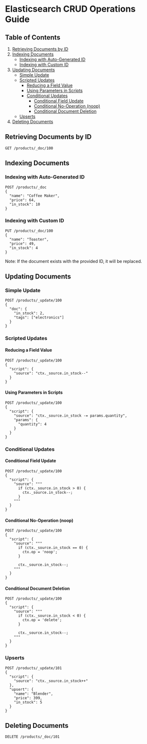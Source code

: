 # Elasticsearch CRUD Operations Guide

## Table of Contents
1. [Retrieving Documents by ID](#retrieving-documents-by-id)
2. [Indexing Documents](#indexing-documents)
   - [Indexing with Auto-Generated ID](#indexing-with-auto-generated-id)
   - [Indexing with Custom ID](#indexing-with-custom-id)
3. [Updating Documents](#updating-documents)
   - [Simple Update](#simple-update)
   - [Scripted Updates](#scripted-updates)
     - [Reducing a Field Value](#reducing-a-field-value)
     - [Using Parameters in Scripts](#using-parameters-in-scripts)
     - [Conditional Updates](#conditional-updates)
       - [Conditional Field Update](#conditional-field-update)
       - [Conditional No-Operation (noop)](#conditional-no-operation-noop)
       - [Conditional Document Deletion](#conditional-document-deletion)
   - [Upserts](#Upserts)
4. [Deleting Documents](#deleting-documents)    

## Retrieving Documents by ID

```
GET /products/_doc/100
```

## Indexing Documents

### Indexing with Auto-Generated ID

```
POST /products/_doc
{
  "name": "Coffee Maker",
  "price": 64,
  "in_stock": 10
}
```

### Indexing with Custom ID

```
PUT /products/_doc/100
{
  "name": "Toaster",
  "price": 49,
  "in_stock": 4
}
```
Note: If the document exists with the provided ID, it will be replaced.

## Updating Documents

### Simple Update

```
POST /products/_update/100
{
  "doc": {
    "in_stock": 2,
    "tags": ["electronics"]
  }
}
```

### Scripted Updates

#### Reducing a Field Value

```
POST /products/_update/100
{
  "script": {
    "source": "ctx._source.in_stock--"
  }
}
```

#### Using Parameters in Scripts

```
POST /products/_update/100
{
  "script": {
    "source": "ctx._source.in_stock -= params.quantity",
    "params": {
      "quantity": 4
    }
  }
}
```

### Conditional Updates

#### Conditional Field Update

```
POST /products/_update/100
{
  "script": {
    "source": """
      if (ctx._source.in_stock > 0) {
        ctx._source.in_stock--;
      }
    """
  }
}
```

#### Conditional No-Operation (noop)

```
POST /products/_update/100
{
  "script": {
    "source": """
      if (ctx._source.in_stock == 0) {
        ctx.op = 'noop';
      }
      
      ctx._source.in_stock--;
    """
  }
}
```

#### Conditional Document Deletion

```
POST /products/_update/100
{
  "script": {
    "source": """
      if (ctx._source.in_stock < 0) {
        ctx.op = 'delete';
      }
      
      ctx._source.in_stock--;
    """
  }
}
```

### Upserts

```
POST /products/_update/101
{
  "script": {
    "source": "ctx._source.in_stock++"
  },
  "upsert": {
    "name": "Blender",
    "price": 399,
    "in_stock": 5
  }
}
```

## Deleting Documents

```
DELETE /products/_doc/101
```